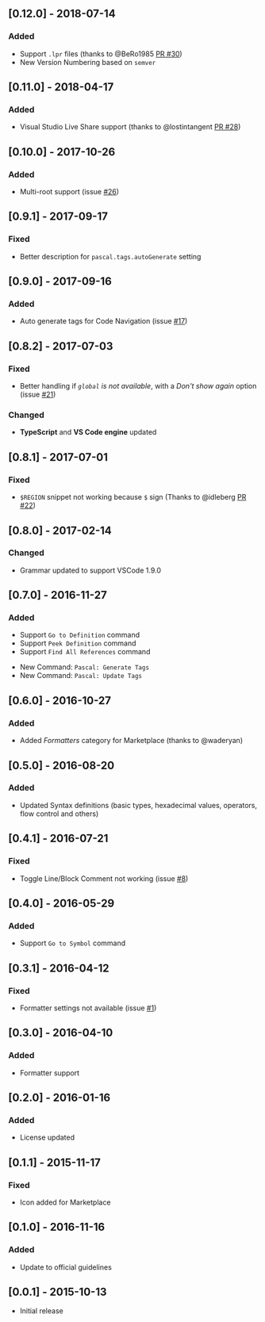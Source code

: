## [0.12.0] - 2018-07-14
### Added
- Support `.lpr` files (thanks to @BeRo1985 [PR #30](https://github.com/alefragnani/vscode-language-pascal/pull/30))
- New Version Numbering based on `semver`

## [0.11.0] - 2018-04-17
### Added
- Visual Studio Live Share support (thanks to @lostintangent [PR #28](https://github.com/alefragnani/vscode-language-pascal/pull/28))

## [0.10.0] - 2017-10-26
### Added
- Multi-root support (issue [#26](https://github.com/alefragnani/vscode-language-pascal/issues/26))

## [0.9.1] - 2017-09-17
### Fixed
- Better description for `pascal.tags.autoGenerate` setting

## [0.9.0] - 2017-09-16
### Added
- Auto generate tags for Code Navigation (issue [#17](https://github.com/alefragnani/vscode-language-pascal/issues/17))

## [0.8.2] - 2017-07-03
### Fixed
- Better handling if _`global` is not available_, with a _Don't show again_ option (issue [#21](https://github.com/alefragnani/vscode-language-pascal/issues/21))

### Changed
- **TypeScript** and **VS Code engine** updated

## [0.8.1] - 2017-07-01
### Fixed
- `$REGION` snippet not working because `$` sign (Thanks to @idleberg [PR #22](https://github.com/alefragnani/vscode-language-pascal/pull/22))

## [0.8.0] - 2017-02-14
### Changed
- Grammar updated to support VSCode 1.9.0

## [0.7.0] - 2016-11-27
### Added
- Support `Go to Definition` command
- Support `Peek Definition` command
- Support `Find All References` command
* New Command: `Pascal: Generate Tags`
* New Command: `Pascal: Update Tags`

## [0.6.0] - 2016-10-27
### Added
- Added _Formatters_ category for Marketplace (thanks to @waderyan)

## [0.5.0] - 2016-08-20
### Added
- Updated Syntax definitions (basic types, hexadecimal values, operators, flow control and others)

## [0.4.1] - 2016-07-21
### Fixed
- Toggle Line/Block Comment not working (issue [#8](https://github.com/alefragnani/vscode-language-pascal/issues/8))

## [0.4.0] - 2016-05-29
### Added
- Support `Go to Symbol` command

## [0.3.1] - 2016-04-12
### Fixed
- Formatter settings not available (issue [#1](https://github.com/alefragnani/vscode-language-pascal/issues/1))

## [0.3.0] - 2016-04-10
### Added
- Formatter support

## [0.2.0] - 2016-01-16
### Added
* License updated

## [0.1.1] - 2015-11-17
### Fixed
- Icon added for Marketplace

## [0.1.0] - 2016-11-16
### Added
- Update to official guidelines

## [0.0.1] - 2015-10-13
- Initial release
